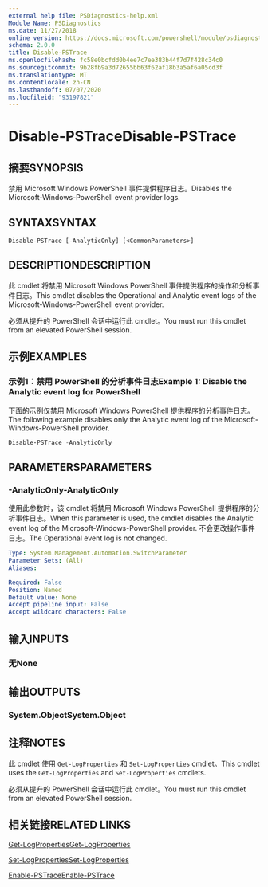 ```yaml
---
external help file: PSDiagnostics-help.xml
Module Name: PSDiagnostics
ms.date: 11/27/2018
online version: https://docs.microsoft.com/powershell/module/psdiagnostics/disable-pstrace?view=powershell-5.1&WT.mc_id=ps-gethelp
schema: 2.0.0
title: Disable-PSTrace
ms.openlocfilehash: fc58e0bcfdd0b4ee7c7ee383b44f7d7f428c34c0
ms.sourcegitcommit: 9b28fb9a3d72655bb63f62af18b3a5af6a05cd3f
ms.translationtype: MT
ms.contentlocale: zh-CN
ms.lasthandoff: 07/07/2020
ms.locfileid: "93197821"
---
```

# <span data-ttu-id="d895c-102">Disable-PSTrace</span><span class="sxs-lookup"><span data-stu-id="d895c-102">Disable-PSTrace</span></span>

## <span data-ttu-id="d895c-103">摘要</span><span class="sxs-lookup"><span data-stu-id="d895c-103">SYNOPSIS</span></span>
<span data-ttu-id="d895c-104">禁用 Microsoft Windows PowerShell 事件提供程序日志。</span><span class="sxs-lookup"><span data-stu-id="d895c-104">Disables the Microsoft-Windows-PowerShell event provider logs.</span></span>

## <span data-ttu-id="d895c-105">SYNTAX</span><span class="sxs-lookup"><span data-stu-id="d895c-105">SYNTAX</span></span>

```
Disable-PSTrace [-AnalyticOnly] [<CommonParameters>]
```

## <span data-ttu-id="d895c-106">DESCRIPTION</span><span class="sxs-lookup"><span data-stu-id="d895c-106">DESCRIPTION</span></span>

<span data-ttu-id="d895c-107">此 cmdlet 将禁用 Microsoft Windows PowerShell 事件提供程序的操作和分析事件日志。</span><span class="sxs-lookup"><span data-stu-id="d895c-107">This cmdlet disables the Operational and Analytic event logs of the Microsoft-Windows-PowerShell event provider.</span></span>

<span data-ttu-id="d895c-108">必须从提升的 PowerShell 会话中运行此 cmdlet。</span><span class="sxs-lookup"><span data-stu-id="d895c-108">You must run this cmdlet from an elevated PowerShell session.</span></span>

## <span data-ttu-id="d895c-109">示例</span><span class="sxs-lookup"><span data-stu-id="d895c-109">EXAMPLES</span></span>

### <span data-ttu-id="d895c-110">示例1：禁用 PowerShell 的分析事件日志</span><span class="sxs-lookup"><span data-stu-id="d895c-110">Example 1: Disable the Analytic event log for PowerShell</span></span>

<span data-ttu-id="d895c-111">下面的示例仅禁用 Microsoft Windows PowerShell 提供程序的分析事件日志。</span><span class="sxs-lookup"><span data-stu-id="d895c-111">The following example disables only the Analytic event log of the Microsoft-Windows-PowerShell provider.</span></span>

```powershell
Disable-PSTrace -AnalyticOnly
```

## <span data-ttu-id="d895c-112">PARAMETERS</span><span class="sxs-lookup"><span data-stu-id="d895c-112">PARAMETERS</span></span>

### <span data-ttu-id="d895c-113">-AnalyticOnly</span><span class="sxs-lookup"><span data-stu-id="d895c-113">-AnalyticOnly</span></span>

<span data-ttu-id="d895c-114">使用此参数时，该 cmdlet 将禁用 Microsoft Windows PowerShell 提供程序的分析事件日志。</span><span class="sxs-lookup"><span data-stu-id="d895c-114">When this parameter is used, the cmdlet disables the Analytic event log of the Microsoft-Windows-PowerShell provider.</span></span> <span data-ttu-id="d895c-115">不会更改操作事件日志。</span><span class="sxs-lookup"><span data-stu-id="d895c-115">The Operational event log is not changed.</span></span>

```yaml
Type: System.Management.Automation.SwitchParameter
Parameter Sets: (All)
Aliases:

Required: False
Position: Named
Default value: None
Accept pipeline input: False
Accept wildcard characters: False
```

## <span data-ttu-id="d895c-116">输入</span><span class="sxs-lookup"><span data-stu-id="d895c-116">INPUTS</span></span>

### <span data-ttu-id="d895c-117">无</span><span class="sxs-lookup"><span data-stu-id="d895c-117">None</span></span>

## <span data-ttu-id="d895c-118">输出</span><span class="sxs-lookup"><span data-stu-id="d895c-118">OUTPUTS</span></span>

### <span data-ttu-id="d895c-119">System.Object</span><span class="sxs-lookup"><span data-stu-id="d895c-119">System.Object</span></span>

## <span data-ttu-id="d895c-120">注释</span><span class="sxs-lookup"><span data-stu-id="d895c-120">NOTES</span></span>

<span data-ttu-id="d895c-121">此 cmdlet 使用 `Get-LogProperties` 和 `Set-LogProperties` cmdlet。</span><span class="sxs-lookup"><span data-stu-id="d895c-121">This cmdlet uses the `Get-LogProperties` and `Set-LogProperties` cmdlets.</span></span>

<span data-ttu-id="d895c-122">必须从提升的 PowerShell 会话中运行此 cmdlet。</span><span class="sxs-lookup"><span data-stu-id="d895c-122">You must run this cmdlet from an elevated PowerShell session.</span></span>

## <span data-ttu-id="d895c-123">相关链接</span><span class="sxs-lookup"><span data-stu-id="d895c-123">RELATED LINKS</span></span>

[<span data-ttu-id="d895c-124">Get-LogProperties</span><span class="sxs-lookup"><span data-stu-id="d895c-124">Get-LogProperties</span></span>](Get-LogProperties.md)

[<span data-ttu-id="d895c-125">Set-LogProperties</span><span class="sxs-lookup"><span data-stu-id="d895c-125">Set-LogProperties</span></span>](Set-LogProperties.md)

[<span data-ttu-id="d895c-126">Enable-PSTrace</span><span class="sxs-lookup"><span data-stu-id="d895c-126">Enable-PSTrace</span></span>](Enable-PSTrace.md)
